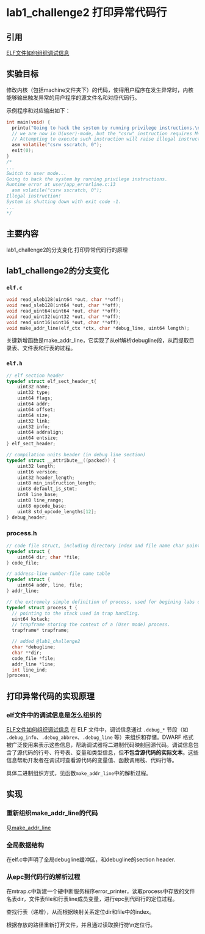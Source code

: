 # lab1_challenge2 打印异常代码行

## 引用
[ELF文件如何组织调试信息](../doc/ELF文件如何组织调试信息.md)

## 实验目标
修改内核（包括machine文件夹下）的代码，使得用户程序在发生异常时，内核能够输出触发异常的用户程序的源文件名和对应代码行。

示例程序和对应输出如下：
```c
int main(void) {
  printu("Going to hack the system by running privilege instructions.\n");
  // we are now in U(user)-mode, but the "csrw" instruction requires M-mode privilege.
  // Attempting to execute such instruction will raise illegal instruction exception.
  asm volatile("csrw sscratch, 0");
  exit(0);
}
/*
...
Switch to user mode...
Going to hack the system by running privilege instructions.
Runtime error at user/app_errorline.c:13
  asm volatile("csrw sscratch, 0");
Illegal instruction!
System is shutting down with exit code -1.
...
*/
```

## 主要内容
lab1_challenge2的分支变化
打印异常代码行的原理

## lab1_challenge2的分支变化
### `elf.c`
```cpp
void read_uleb128(uint64 *out, char **off);
void read_sleb128(int64 *out, char **off);
void read_uint64(uint64 *out, char **off);
void read_uint32(uint32 *out, char **off);
void read_uint16(uint16 *out, char **off);
void make_addr_line(elf_ctx *ctx, char *debug_line, uint64 length);
```
关键新增函数是make_addr_line，它实现了从elf解析debugline段，从而提取目录表、文件表和行表的过程。
### `elf.h`
```c
// elf section header
typedef struct elf_sect_header_t{
    uint32 name;
    uint32 type;
    uint64 flags;
    uint64 addr;
    uint64 offset;
    uint64 size;
    uint32 link;
    uint32 info;
    uint64 addralign;
    uint64 entsize;
} elf_sect_header;

// compilation units header (in debug line section)
typedef struct __attribute__((packed)) {
    uint32 length;
    uint16 version;
    uint32 header_length;
    uint8 min_instruction_length;
    uint8 default_is_stmt;
    int8 line_base;
    uint8 line_range;
    uint8 opcode_base;
    uint8 std_opcode_lengths[12];
} debug_header;
```

### process.h
```c
// code file struct, including directory index and file name char pointer
typedef struct {
    uint64 dir; char *file;
} code_file;

// address-line number-file name table
typedef struct {
    uint64 addr, line, file;
} addr_line;

// the extremely simple definition of process, used for begining labs of PKE
typedef struct process_t {
  // pointing to the stack used in trap handling.
  uint64 kstack;
  // trapframe storing the context of a (User mode) process.
  trapframe* trapframe;

  // added @lab1_challenge2
  char *debugline;
  char **dir;
  code_file *file;
  addr_line *line;
  int line_ind;
}process;
```

## 打印异常代码的实现原理

### elf文件中的调试信息是怎么组织的
[ELF文件如何组织调试信息](../doc/ELF文件如何组织调试信息.md)
在 ELF 文件中，调试信息通过 `.debug_*` 节段（如 `.debug_info`、`.debug_abbrev`、`.debug_line` 等）来组织和存储。DWARF 格式被广泛使用来表示这些信息，帮助调试器将二进制代码映射回源代码。调试信息包含了源代码的行号、符号表、变量和类型信息，但**不包含源代码的实际文本**。这些信息帮助开发者在调试时查看源代码的变量值、函数调用栈、代码行等。

具体二进制组织方式，见函数`make_addr_line`中的解析过程。

## 实现

### 重新组织make_addr_line的代码
见[make_addr_line](../code/make_addr_line.md)
### 全局数据结构
在elf.c中声明了全局debugline缓冲区，和debugline的section header.
### 从epc到代码行的解析过程
在mtrap.c中新建一个硬中断服务程序error_printer，读取process中存放的文件名表dir，文件表file和行表line成员变量，进行epc到代码行的定位过程。

查找行表（递增），从而根据映射关系定位dir和file中的index。

根据存放的路径重新打开文件，并且通过读取换行符\n定位行。
